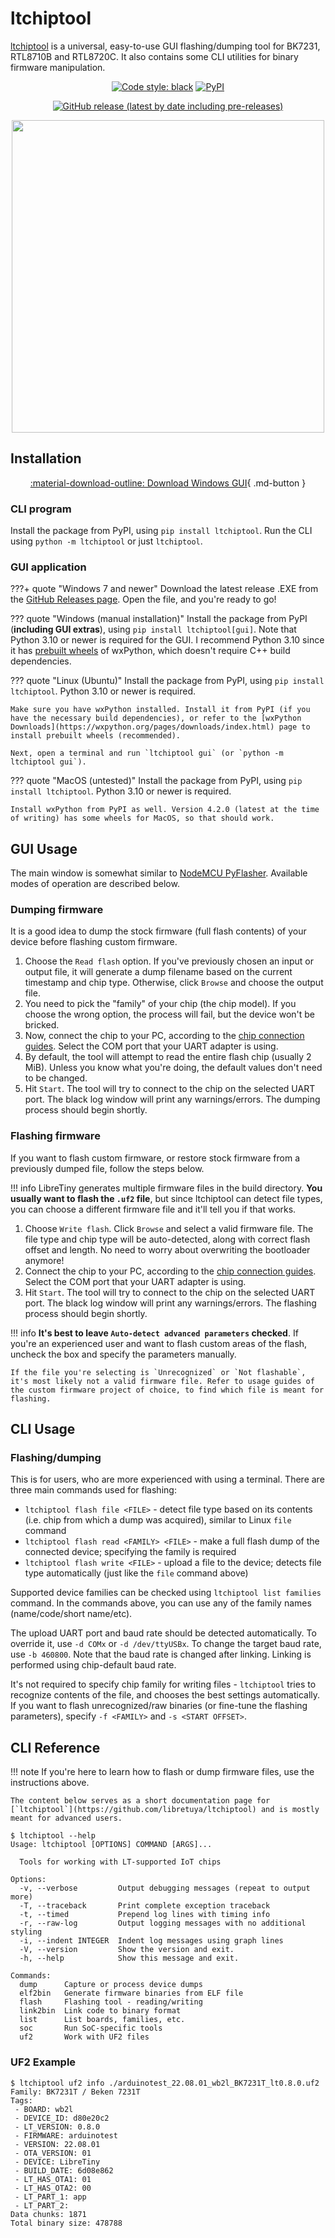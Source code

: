 # ltchiptool

[ltchiptool](https://github.com/libretuya/ltchiptool) is a universal, easy-to-use GUI flashing/dumping tool for BK7231, RTL8710B and RTL8720C. It also contains some CLI utilities for binary firmware manipulation.

<div align="center" markdown>

[![Code style: black](https://img.shields.io/badge/code%20style-black-000000.svg)](https://github.com/psf/black)
[![PyPI](https://img.shields.io/pypi/v/ltchiptool)](https://pypi.org/project/ltchiptool/)

[![GitHub release (latest by date including pre-releases)](https://img.shields.io/github/v/release/libretuya/ltchiptool?include_prereleases&label=GUI%20release)](https://github.com/libretuya/ltchiptool/releases/latest)

<img src="https://raw.githubusercontent.com/libretuya/ltchiptool/master/.github/screenshot.png" style="height:500px">
</div>

## Installation

<div align="center" markdown>

[:material-download-outline: Download Windows GUI](https://github.com/libretuya/ltchiptool/releases/latest){ .md-button }
</div>

### CLI program

Install the package from PyPI, using `pip install ltchiptool`. Run the CLI using `python -m ltchiptool` or just `ltchiptool`.

### GUI application

???+ quote "Windows 7 and newer"
	Download the latest release .EXE from the [GitHub Releases page](https://github.com/libretuya/ltchiptool/releases/latest). Open the file, and you're ready to go!

??? quote "Windows (manual installation)"
	Install the package from PyPI (**including GUI extras**), using `pip install ltchiptool[gui]`. Note that Python 3.10 or newer is required for the GUI. I recommend Python 3.10 since it has [prebuilt wheels](https://pypi.org/project/wxPython/4.2.0/#files) of wxPython, which doesn't require C++ build dependencies.

??? quote "Linux (Ubuntu)"
	Install the package from PyPI, using `pip install ltchiptool`. Python 3.10 or newer is required.

	Make sure you have wxPython installed. Install it from PyPI (if you have the necessary build dependencies), or refer to the [wxPython Downloads](https://wxpython.org/pages/downloads/index.html) page to install prebuilt wheels (recommended).

	Next, open a terminal and run `ltchiptool gui` (or `python -m ltchiptool gui`).

??? quote "MacOS (untested)"
	Install the package from PyPI, using `pip install ltchiptool`. Python 3.10 or newer is required.

	Install wxPython from PyPI as well. Version 4.2.0 (latest at the time of writing) has some wheels for MacOS, so that should work.

## GUI Usage

The main window is somewhat similar to [NodeMCU PyFlasher](https://github.com/marcelstoer/nodemcu-pyflasher). Available modes of operation are described below.

### Dumping firmware

It is a good idea to dump the stock firmware (full flash contents) of your device before flashing custom firmware.

1. Choose the `Read flash` option. If you've previously chosen an input or output file, it will generate a dump filename based on the current timestamp and chip type. Otherwise, click `Browse` and choose the output file.
2. You need to pick the "family" of your chip (the chip model). If you choose the wrong option, the process will fail, but the device won't be bricked.
3. Now, connect the chip to your PC, according to the [chip connection guides](../chip-connection/SUMMARY.md). Select the COM port that your UART adapter is using.
4. By default, the tool will attempt to read the entire flash chip (usually 2 MiB). Unless you know what you're doing, the default values don't need to be changed.
5. Hit `Start`. The tool will try to connect to the chip on the selected UART port. The black log window will print any warnings/errors. The dumping process should begin shortly.

### Flashing firmware

If you want to flash custom firmware, or restore stock firmware from a previously dumped file, follow the steps below.

!!! info
	LibreTiny generates multiple firmware files in the build directory. **You usually want to flash the `.uf2` file**, but since ltchiptool can detect file types, you can choose a different firmware file and it'll tell you if that works.

1. Choose `Write flash`. Click `Browse` and select a valid firmware file. The file type and chip type will be auto-detected, along with correct flash offset and length. No need to worry about overwriting the bootloader anymore!
2. Connect the chip to your PC, according to the [chip connection guides](../chip-connection/SUMMARY.md). Select the COM port that your UART adapter is using.
3. Hit `Start`. The tool will try to connect to the chip on the selected UART port. The black log window will print any warnings/errors. The flashing process should begin shortly.

!!! info
	**It's best to leave `Auto-detect advanced parameters` checked**. If you're an experienced user and want to flash custom areas of the flash, uncheck the box and specify the parameters manually.

	If the file you're selecting is `Unrecognized` or `Not flashable`, it's most likely not a valid firmware file. Refer to usage guides of the custom firmware project of choice, to find which file is meant for flashing.

## CLI Usage

### Flashing/dumping

This is for users, who are more experienced with using a terminal. There are three main commands used for flashing:

- `ltchiptool flash file <FILE>` - detect file type based on its contents (i.e. chip from which a dump was acquired), similar to Linux `file` command
- `ltchiptool flash read <FAMILY> <FILE>` - make a full flash dump of the connected device; specifying the family is required
- `ltchiptool flash write <FILE>` - upload a file to the device; detects file type automatically (just like the `file` command above)

Supported device families can be checked using `ltchiptool list families` command. In the commands above, you can use any of the family names (name/code/short name/etc).

The upload UART port and baud rate should be detected automatically. To override it, use `-d COMx` or `-d /dev/ttyUSBx`. To change the target baud rate, use `-b 460800`.
Note that the baud rate is changed after linking. Linking is performed using chip-default baud rate.

It's not required to specify chip family for writing files - `ltchiptool` tries to recognize contents of the file, and chooses the best settings automatically.
If you want to flash unrecognized/raw binaries (or fine-tune the flashing parameters), specify `-f <FAMILY>` and `-s <START OFFSET>`.

## CLI Reference

!!! note
	If you're here to learn how to flash or dump firmware files, use the instructions above.

	The content below serves as a short documentation page for [`ltchiptool`](https://github.com/libretuya/ltchiptool) and is mostly meant for advanced users.

```console
$ ltchiptool --help
Usage: ltchiptool [OPTIONS] COMMAND [ARGS]...

  Tools for working with LT-supported IoT chips

Options:
  -v, --verbose         Output debugging messages (repeat to output more)
  -T, --traceback       Print complete exception traceback
  -t, --timed           Prepend log lines with timing info
  -r, --raw-log         Output logging messages with no additional styling
  -i, --indent INTEGER  Indent log messages using graph lines
  -V, --version         Show the version and exit.
  -h, --help            Show this message and exit.

Commands:
  dump      Capture or process device dumps
  elf2bin   Generate firmware binaries from ELF file
  flash     Flashing tool - reading/writing
  link2bin  Link code to binary format
  list      List boards, families, etc.
  soc       Run SoC-specific tools
  uf2       Work with UF2 files
```

### UF2 Example

```console
$ ltchiptool uf2 info ./arduinotest_22.08.01_wb2l_BK7231T_lt0.8.0.uf2
Family: BK7231T / Beken 7231T
Tags:
 - BOARD: wb2l
 - DEVICE_ID: d80e20c2
 - LT_VERSION: 0.8.0
 - FIRMWARE: arduinotest
 - VERSION: 22.08.01
 - OTA_VERSION: 01
 - DEVICE: LibreTiny
 - BUILD_DATE: 6d08e862
 - LT_HAS_OTA1: 01
 - LT_HAS_OTA2: 00
 - LT_PART_1: app
 - LT_PART_2:
Data chunks: 1871
Total binary size: 478788
```
